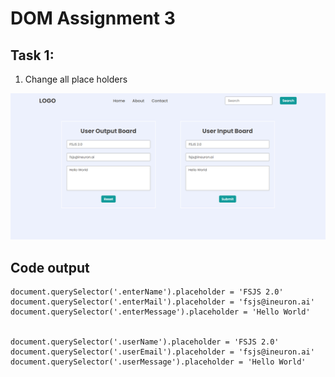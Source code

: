 # DOM Assignment 3
## Task 1: 
1. Change all place holders 

![task1output](../thirdAssignmentImage/task1Output.png)

## Code output
```
document.querySelector('.enterName').placeholder = 'FSJS 2.0'
document.querySelector('.enterMail').placeholder = 'fsjs@ineuron.ai'
document.querySelector('.enterMessage').placeholder = 'Hello World'


document.querySelector('.userName').placeholder = 'FSJS 2.0'
document.querySelector('.userEmail').placeholder = 'fsjs@ineuron.ai'
document.querySelector('.userMessage').placeholder = 'Hello World'

```
